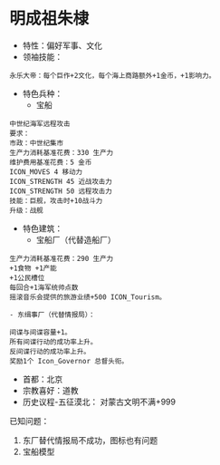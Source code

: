 # 明成祖朱棣
- 特性：偏好军事、文化
- 领袖技能：
```
永乐大帝：每个巨作+2文化，每个海上商路额外+1金币，+1影响力。
```
- 特色兵种：
	- 宝船
```
中世纪海军远程攻击
要求：
市政：中世纪集市
生产力消耗基准花费：330 生产力
维护费用基准花费：5 金币
ICON_MOVES 4 移动力
ICON_STRENGTH 45 近战攻击力
ICON_STRENGTH 50 远程攻击力
技能：巨舰，攻击时+10战斗力
升级：战舰
```
- 特色建筑：
	- 宝船厂（代替造船厂）
```
生产力消耗基准花费：290 生产力
+1食物 +1产能
+1公民槽位
每回合+1海军统帅点数
摇滚音乐会提供的旅游业绩+500 ICON_Tourism。
```
	- 东缉事厂（代替情报局）：
```
间谍与间谍容量+1。
所有间谍行动的成功率上升。
反间谍行动的成功率上升。
奖励1个 Icon_Governor 总督头衔。
```
- 首都：北京
- 宗教喜好：道教
- 历史议程-五征漠北：
		对蒙古文明不满+999

已知问题：
1. 东厂替代情报局不成功，图标也有问题
3. 宝船模型
